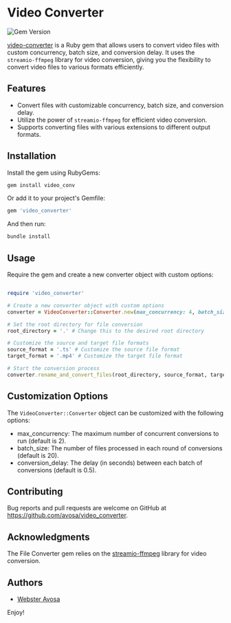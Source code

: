 # Video Converter

![Gem Version](https://img.shields.io/gem/v/video_converter)

[video-converter](https://github.com/avosa/video_converter) is a Ruby gem that allows users to convert video files with custom concurrency, batch size, and conversion delay. It uses the `streamio-ffmpeg` library for video conversion, giving you the flexibility to convert video files to various formats efficiently.

## Features

- Convert files with customizable concurrency, batch size, and conversion delay.
- Utilize the power of `streamio-ffmpeg` for efficient video conversion.
- Supports converting files with various extensions to different output formats.

## Installation

Install the gem using RubyGems:

```bash
gem install video_conv
```

Or add it to your project's Gemfile:

```bash
gem 'video_converter'
```

And then run:

```bash
bundle install
```

## Usage

Require the gem and create a new converter object with custom options:

```ruby

require 'video_converter'

# Create a new converter object with custom options
converter = VideoConverter::Converter.new(max_concurrency: 4, batch_size: 30, conversion_delay: 1)

# Set the root directory for file conversion
root_directory = '.' # Change this to the desired root directory

# Customize the source and target file formats
source_format = '.ts' # Customize the source file format
target_format = '.mp4' # Customize the target file format

# Start the conversion process
converter.rename_and_convert_files(root_directory, source_format, target_format)
```

## Customization Options
The `VideoConverter::Converter` object can be customized with the following options:

- max_concurrency: The maximum number of concurrent conversions to run (default is 2).
- batch_size: The number of files processed in each round of conversions (default is 20).
- conversion_delay: The delay (in seconds) between each batch of conversions (default is 0.5).

## Contributing
Bug reports and pull requests are welcome on GitHub at https://github.com/avosa/video_converter.

## Acknowledgments
The File Converter gem relies on the [streamio-ffmpeg](https://github.com/streamio/streamio-ffmpeg) library for video conversion.

## Authors
- [Webster Avosa](https://github.com/avosa)

Enjoy!